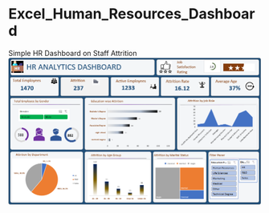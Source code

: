 # Excel_Human_Resources_Dashboard

Simple HR Dashboard on Staff Attrition 
![Dashboardimg](https://github.com/IkechukwuUna/Excel_Human_Resources_Dashboard/blob/main/Project%20image2.PNG)
